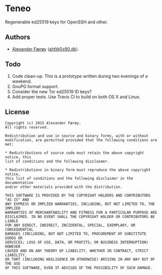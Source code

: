 # Teneo

Regenerable ed25519 keys for OpenSSH and other.

## Authors

- [Alexander Færøy](https://twitter.com/ahfaeroey) ([ahf@0x90.dk](mailto:ahf@0x90.dk)).

## Todo

1. Code clean-up. This is a prototype written during two evenings of a weekend.
2. GnuPG format support.
3. Consider the new Tor ed25519 ID keys?
4. Add proper tests. Use Travis CI to build on both OS X and Linux.

## License

    Copyright (c) 2015 Alexander Færøy.
    All rights reserved.

    Redistribution and use in source and binary forms, with or without
    modification, are permitted provided that the following conditions are met:

    * Redistributions of source code must retain the above copyright notice, this
    list of conditions and the following disclaimer.

    * Redistributions in binary form must reproduce the above copyright notice,
    this list of conditions and the following disclaimer in the documentation
    and/or other materials provided with the distribution.

    THIS SOFTWARE IS PROVIDED BY THE COPYRIGHT HOLDERS AND CONTRIBUTORS "AS IS" AND
    ANY EXPRESS OR IMPLIED WARRANTIES, INCLUDING, BUT NOT LIMITED TO, THE IMPLIED
    WARRANTIES OF MERCHANTABILITY AND FITNESS FOR A PARTICULAR PURPOSE ARE
    DISCLAIMED. IN NO EVENT SHALL THE COPYRIGHT HOLDER OR CONTRIBUTORS BE LIABLE
    FOR ANY DIRECT, INDIRECT, INCIDENTAL, SPECIAL, EXEMPLARY, OR CONSEQUENTIAL
    DAMAGES (INCLUDING, BUT NOT LIMITED TO, PROCUREMENT OF SUBSTITUTE GOODS OR
    SERVICES; LOSS OF USE, DATA, OR PROFITS; OR BUSINESS INTERRUPTION) HOWEVER
    CAUSED AND ON ANY THEORY OF LIABILITY, WHETHER IN CONTRACT, STRICT LIABILITY,
    OR TORT (INCLUDING NEGLIGENCE OR OTHERWISE) ARISING IN ANY WAY OUT OF THE USE
    OF THIS SOFTWARE, EVEN IF ADVISED OF THE POSSIBILITY OF SUCH DAMAGE.
